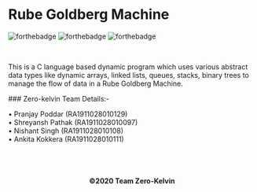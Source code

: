 <h1>Rube Goldberg Machine</h1>

  ![forthebadge](https://forthebadge.com/images/badges/built-with-love.svg)
  ![forthebadge](https://forthebadge.com/images/badges/uses-brains.svg)
  ![forthebadge](https://forthebadge.com/images/badges/check-it-out.svg)
  
  <br>
  <p>This is a C language based dynamic program which uses various abstract data types like dynamic arrays, linked lists, queues, stacks, binary trees to manage the flow of data in a Rube Goldberg Machine. </p>
  ### Zero-kelvin Team Details:- 
  <p>
• Pranjay Poddar (RA1911028010129)<br>
• Shreyansh Pathak (RA1911028010097)<br>
• Nishant Singh (RA1911028010108)<br>
• Ankita Kokkera (RA1911028010111)<br>
</p>
  <br><br>
  <h4 align="center">
   ©2020 Team Zero-Kelvin
  </h4>
